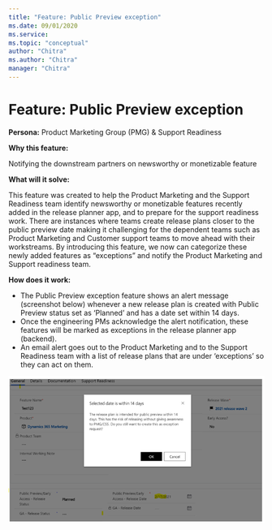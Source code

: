 ```yaml
---
title: "Feature: Public Preview exception"
ms.date: 09/01/2020
ms.service: 
ms.topic: "conceptual"
author: "Chitra"
ms.author: "Chitra"
manager: "Chitra"
---
```


# Feature: Public Preview exception

**Persona:** Product Marketing Group (PMG) & Support Readiness

**Why this feature:**

Notifying the downstream partners on newsworthy or monetizable feature 

**What will it solve:**

This feature was created to help the Product Marketing and the Support Readiness team identify newsworthy or monetizable features recently added in the release planner app, and to prepare for the support readiness work. There are instances where teams create release plans closer to the public preview date making it challenging for the dependent teams such as Product Marketing and Customer support teams to move ahead with their workstreams. By introducing this feature, we now can categorize these newly added features as “exceptions” and notify the Product Marketing and Support readiness team. 


**How does it work:**

-	The Public Preview exception feature shows an alert message (screenshot below) whenever a new release plan is created with Public Preview status set as ‘Planned’ and has a date set within 14 days. 
-	Once the engineering PMs acknowledge the alert notification, these features will be marked as exceptions in the release planner app (backend). 
-	An email alert goes out to the Product Marketing and to the Support Readiness team with a list of release plans that are under ‘exceptions’  so they can act on them. 


![Step two](media/Image4.png "Step two")
